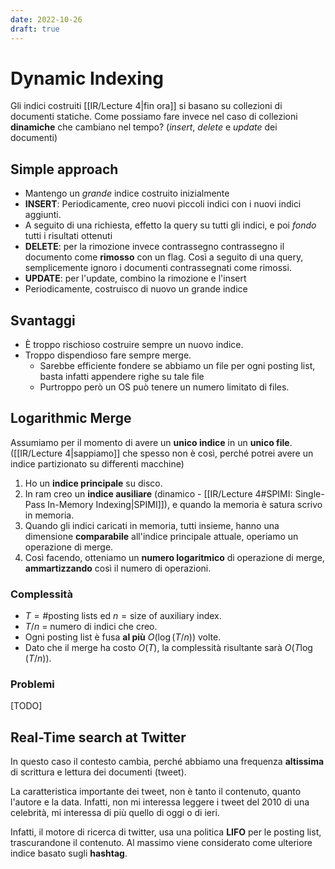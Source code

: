 ```yaml
---
date: 2022-10-26
draft: true
---
```

# Dynamic Indexing
Gli indici costruiti [[IR/Lecture 4|fin ora]] si basano su collezioni di documenti statiche.
Come possiamo fare invece nel caso di collezioni **dinamiche** che cambiano nel tempo? (*insert*, *delete* e *update* dei documenti)

## Simple approach
- Mantengo un *grande* indice costruito inizialmente
- **INSERT**: Periodicamente, creo nuovi piccoli indici con i nuovi indici aggiunti.
- A seguito di una richiesta, effetto la query su tutti gli indici, e poi *fondo* tutti i risultati ottenuti
- **DELETE**: per la rimozione invece contrassegno contrassegno il documento come **rimosso** con un flag. Così a seguito di una query, semplicemente ignoro i documenti contrassegnati come rimossi.
- **UPDATE**: per l'update, combino la rimozione e l'insert 
- Periodicamente, costruisco di nuovo un grande indice

## Svantaggi
- È troppo rischioso costruire sempre un nuovo indice.
- Troppo dispendioso fare sempre merge.
	- Sarebbe efficiente fondere se abbiamo un file per ogni posting list, basta infatti appendere righe su tale file
	- Purtroppo però un OS può tenere un numero limitato di files.


## Logarithmic Merge
Assumiamo per il momento di avere un **unico indice** in un **unico file**.
([[IR/Lecture 4|sappiamo]] che spesso non è così, perché potrei avere un indice partizionato su differenti macchine)


1. Ho un **indice principale** su disco.
2. In ram creo un **indice ausiliare** (dinamico - [[IR/Lecture 4#SPIMI: Single-Pass In-Memory Indexing|SPIMI]]), e quando la memoria è satura scrivo in memoria.
3. Quando gli indici caricati in memoria, tutti insieme, hanno una dimensione **comparabile** all'indice principale attuale, operiamo un operazione di merge.
4. Così facendo, otteniamo un **numero logaritmico** di operazione di merge, **ammartizzando** così il numero di operazioni.

### Complessità
- $T = \text{\# posting lists}$ ed $n = \text{size of auxiliary index}$.
- $T/n$ = numero di indici che creo.
- Ogni posting list è fusa **al più** $O(\log{(T/n)})$ volte.
- Dato che il merge ha costo $O(T)$, la complessità risultante sarà $O(T \log{(T/n)})$.

### Problemi
[TODO]

## Real-Time search at Twitter
In questo caso il contesto cambia, perché abbiamo una frequenza **altissima** di scrittura e lettura dei documenti (tweet).

La caratteristica importante dei tweet, non è tanto il contenuto, quanto l'autore e la data.
Infatti, non mi interessa leggere i tweet del 2010 di una celebrità, mi interessa di più quello di oggi o di ieri.

Infatti, il motore di ricerca di twitter, usa una politica **LIFO** per le posting list, trascurandone il contenuto.
Al massimo viene considerato come ulteriore indice basato sugli **hashtag**.


